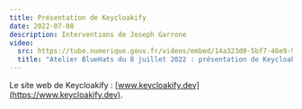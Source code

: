 ```yaml
---
title: Présentation de Keycloakify
date: 2022-07-08
description: Interventions de Joseph Garrone
video:
  src: https://tube.numerique.gouv.fr/videos/embed/14a323d0-5bf7-46e9-9650-da17aa076722
  title: "Atelier BlueHats du 8 juillet 2022 : présentation de Keycloakify"
---
```


Le site web de Keycloakify : [www.keycloakify.dev](https://www.keycloakify.dev).
